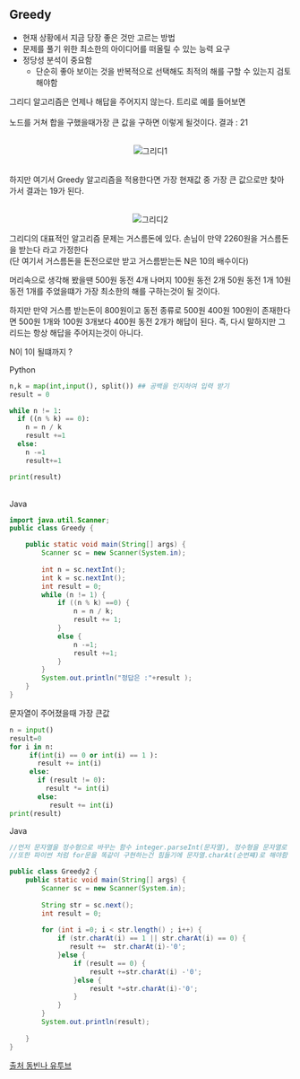 ## Greedy

- 현재 상황에서 지금 당장 좋은 것만 고르는 방법
- 문제를 풀기 위한 최소한의 아이디어를 떠올릴 수 있는 능력 요구
- 정당성 분석이 중요함
   - 단순히 좋아 보이는 것을 반복적으로 선택해도 최적의 해를 구할 수 있는지 검토해야함

그리디 알고리즘은 언제나 해답을 주어지지 않는다. 트리로 예를 들어보면
<br><br>
노드를 거쳐 합을 구했을때가장 큰 값을 구하면 이렇게 될것이다. 결과 : 21<br><br>  
<div align = "center">

![그리디1](https://user-images.githubusercontent.com/86589565/132270714-ceec3ee9-8aa4-4583-a7bc-6af1bb82b9d5.png)

</div>
<br>
하지만 여기서 Greedy 알고리즘을 적용한다면 가장 현재값 중 가장 큰 값으로만 찾아 가서 결과는 19가 된다.<br><br> 

<div align = "center">

![그리디2](https://user-images.githubusercontent.com/86589565/132270717-73500531-15f9-49ef-b1d4-3b832944422d.png)


</div>

그리디의 대표적인 알고리즘 문제는 거스름돈에 있다. 손님이 만약
2260원을 거스름돈을 받는다 라고 가정한다 <br>(단 여기서 거스름돈을 돈전으로만 받고 거스름받는돈 N은 10의 배수이다)<br>

머리속으로 생각해 봤을땐 500원 동전 4개 나머지 100원 동전 2개 50원 동전 1개 10원 동전 1개를 주었을떄가 가장 최소한의 해를 구하는것이 될 것이다.

하지만 만약 거스름 받는돈이 800원이고 동전 종류로 500원 400원 100원이 존재한다면 500원 1개와 100원 3개보다 400원 동전 2개가 해답이 된다. 즉, 다시 말하지만 그리드는 항상 해답을 주어지는것이 아니다.<br>

N이 1이 될떄까지 ?

Python
```python
n,k = map(int,input(), split()) ## 공백을 인지하여 입력 받기
result = 0

while n != 1:
  if ((n % k) == 0):
    n = n / k
    result +=1
  else:
    n -=1
    result+=1

print(result)

```
<br>
Java

```java
import java.util.Scanner;
public class Greedy {

	public static void main(String[] args) {
		Scanner sc = new Scanner(System.in);
		
		int n = sc.nextInt();
		int k = sc.nextInt();
		int result = 0;
		while (n != 1) {
			if ((n % k) ==0) {
				n = n / k;
				result += 1;
			}
			else {
				n -=1;
				result +=1;
			}
		}
		System.out.println("정답은 :"+result );
	}		
}
```

문자열이 주어졌을때 가장 큰값
```python
n = input()
result=0
for i in n:
     if(int(i) == 0 or int(i) == 1 ):
       result += int(i)
     else:
       if (result != 0):
         result *= int(i)
       else:
          result += int(i)
print(result)
```

Java
```java
//먼저 문자열을 정수형으로 바꾸는 함수 integer.parseInt(문자열), 정수형을 문자열로 바꾼느 함수 integer.toString(정수형)
//또한 파이썬 처럼 for문을 똑같이 구현하는건 힘들기에 문자열.charAt(순번쨰)로 해야함 (이작업은 문자열을 아스키코드로 변환시키는 작업)그리고 그 문자열을 더할때 '0'을 뺴줘야댐! 

public class Greedy2 {
	public static void main(String[] args) {
		Scanner sc = new Scanner(System.in);
		
		String str = sc.next();
		int result = 0;
		
		for (int i =0; i < str.length() ; i++) {
			if (str.charAt(i) == 1 || str.charAt(i) == 0) {
			   result +=  str.charAt(i)-'0';
			}else {
				if (result == 0) {
					result +=str.charAt(i) -'0';
				}else {
					result *=str.charAt(i)-'0';
				}
			}
		}
		System.out.println(result);
		
	}
}

```


[출처 동빈나 유투브](https://www.youtube.com/watch?v=2zjoKjt97vQ)